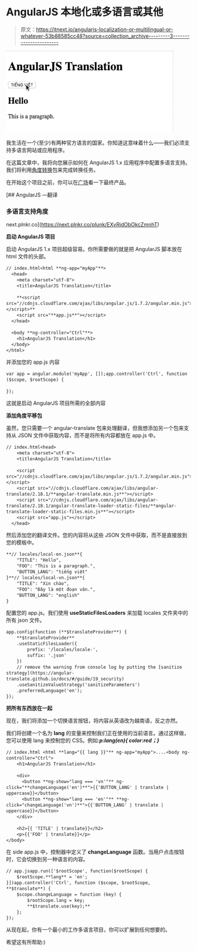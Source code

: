 # AngularJS 本地化或多语言或其他

> 原文：<https://itnext.io/angularjs-localization-or-multilingual-or-whatever-53b88585cc48?source=collection_archive---------3----------------------->

![](img/75c18e54ed7e8eb2a313a28a3f008a9d.png)

我生活在一个(至少)有两种官方语言的国家。你知道这意味着什么——我们必须支持多语言网站或应用程序。

在这篇文章中，我将向您展示如何在 AngularJS 1.x 应用程序中配置多语言支持。我们将利用[角度转换](https://github.com/angular-translate/angular-translate)包来完成转换任务。

在开始这个项目之前，你可以在[广场](https://next.plnkr.co/plunk/EXvRjdObOkcZmnhT)看一下最终产品。

 [## AngularJS —翻译

### 多语言支持角度

next.plnkr.co](https://next.plnkr.co/plunk/EXvRjdObOkcZmnhT) 

**启动 AngularJS 项目**

启动 AngularJS 1.x 项目超级容易。你所需要做的就是把 AngularJS 脚本放在 html 文件的头部。

```
// index.html<html **ng-app="myApp"**>
  <head>
    <meta charset="utf-8">
    <title>AngularJS Translation</title>

    **<script src="//cdnjs.cloudflare.com/ajax/libs/angular.js/1.7.2/angular.min.js"></script>**
    <script src="**app.js**"></script>
  </head>

  <body **ng-controller="Ctrl"**>
    <h1>AngularJS Translation</h1>
  </body>
</html>
```

并添加您的 app.js 内容

```
var app = angular.module('myApp', []);app.controller('Ctrl', function ($scope, $rootScope) {

});
```

这就是启动 AngularJS 项目所需的全部内容

**添加角度平移包**

虽然，您只需要一个 angular-translate 包来处理翻译，但我想添加另一个包来支持从 JSON 文件中获取内容，而不是将所有内容都放在 app.js 中。

```
// index.html<head>
    <meta charset="utf-8">
    <title>AngularJS Translation</title>

    <script src="//cdnjs.cloudflare.com/ajax/libs/angular.js/1.7.2/angular.min.js"></script>
    <script src="//cdnjs.cloudflare.com/ajax/libs/angular-translate/2.18.1/**angular-translate.min.js**"></script>
    <script src="//cdnjs.cloudflare.com/ajax/libs/angular-translate/2.18.1/angular-translate-loader-static-files/**angular-translate-loader-static-files.min.js**"></script>
    <script src="app.js"></script>
  </head>
```

然后添加您的翻译文件。您的内容将从这些 JSON 文件中获取，而不是直接放到您的模板中。

```
**// locales/local-en.json**{
    "TITLE": "Hello",
    "FOO": "This is a paragraph.",
    "BUTTON_LANG": "tiếng việt"
}**// locales/local-vn.json**{
    "TITLE": "Xin chào",
    "FOO": "Đây là một đoạn văn.",
    "BUTTON_LANG": "english"
}
```

配置您的 app.js。我们使用 **useStaticFilesLoaders** 来加载 locales 文件夹中的所有 json 文件。

```
app.config(function (**$translateProvider**) {
    **$translateProvider**
    .useStaticFilesLoader({
        prefix: '/locales/locale-',
        suffix: '.json'
    }) 
    // remove the warning from console log by putting the [sanitize strategy](https://angular-translate.github.io/docs/#/guide/19_security)
    .useSanitizeValueStrategy('sanitizeParameters')    
    .preferredLanguage('en');
});
```

**把所有东西放在一起**

现在，我们将添加一个切换语言按钮，将内容从英语改为越南语，反之亦然。

我们将创建一个名为 **lang** 的变量来控制我们正在使用的当前语言。通过这样做，您可以使用 lang 来控制您的 CSS。例如:***p:lang(en){ color:red；}***

```
// index.html <html **lang="{{ lang }}"** ng-app="myApp">....<body ng-controller="Ctrl">
    <h1>AngularJS Translation</h1>

    <div>
      <button **ng-show="lang === 'vn'"** ng-click="**changeLanguage('en')**">{{'BUTTON_LANG' | translate | uppercase}}</button>
      <button **ng-show="lang === 'en'"** **ng-click="changeLanguage('vn')**">{{'BUTTON_LANG' | translate | uppercase}}</button>
    </div>

    <h2>{{ 'TITLE' | translate}}</h2>          
    <p>{{'FOO' | translate}}</p>
</body>
```

在 side app.js 中，控制器中定义了 **changeLanguage** 函数。当用户点击按钮时，它会切换到另一种语言的内容。

```
// app.jsapp.run(['$rootScope', function($rootScope) {
    $rootScope.**lang** = 'en';
}])app.controller('Ctrl', function ($scope, $rootScope, **$translate**) {
    $scope.changeLanguage = function (key) {
        $rootScope.lang = key;
        **$translate.use(key);**
    };
});
```

从现在起，你有一个最小的工作多语言项目，你可以扩展到任何想要的。

希望这有所帮助:)